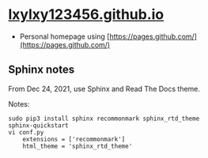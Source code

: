 # [lxylxy123456.github.io](https://lxylxy123456.github.io)
* Personal homepage using [https://pages.github.com/](https://pages.github.com/)

## Sphinx notes
From Dec 24, 2021, use Sphinx and Read The Docs theme.

Notes:
```
sudo pip3 install sphinx recommonmark sphinx_rtd_theme
sphinx-quickstart
vi conf.py
	extensions = ['recommonmark']
	html_theme = 'sphinx_rtd_theme'
```

